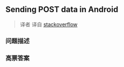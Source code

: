## Sending POST data in Android

> 译者 译自 [stackoverflow](http://stackoverflow.com/questions/2938502/sending-post-data-in-android) 

### 问题描述 

### 高票答案 


